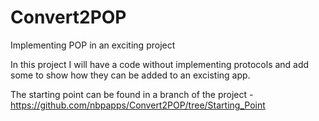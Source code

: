 # Convert2POP
Implementing POP in an exciting project

In this project I will have a code without implementing protocols and add some to show how they can be added to an excisting app.

The starting point can be found in a branch of the project - https://github.com/nbpapps/Convert2POP/tree/Starting_Point
